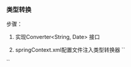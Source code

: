 ### 类型转换
步骤：
1. 实现Converter<String, Date> 接口
2. springContext.xml配置文件注入类型转换器
``
    <bean id="myConverter" class="typeconversion.MyConverter"></bean>

    <bean id="conversionService" class="org.springframework.context.support.ConversionServiceFactoryBean">
        <property name="converters">
            <set>
                <ref bean="myConverter"></ref>
            </set>
        </property>
    </bean>
``


